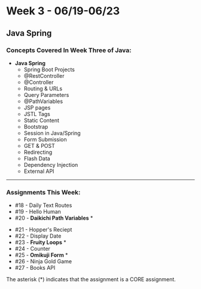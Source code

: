 # Week 3 - 06/19-06/23

## **Java Spring**

### Concepts Covered In Week Three of Java:

- **Java Spring**
    - Spring Boot Projects
    - @RestController
    - @Controller
    - Routing & URLs
    - Query Parameters
    - @PathVariables
    - JSP pages
    - JSTL Tags
    - Static Content
    - Bootstrap
    - Session in Java/Spring
    - Form Submission
    - GET & POST
    - Redirecting
    - Flash Data
    - Dependency Injection
    - External API

---

### Assignments This Week:

<!-- - #18 - <span style="color: grey;">~~Daikichi~~</span> Routes -->
- #18 - Daily Text Routes
- #19 - Hello Human
- #20 - **Daikichi Path Variables** * 
<!-- - #20 - **Daily Text Path Variables** *  -->
- #21 - Hopper's Reciept
- #22 - Display Date
- #23 - **Fruity Loops** *
- #24 - Counter
- #25 - **Omikuji Form** *
- #26 - Ninja Gold Game
- #27 - Books API
<!-- - #28 - Rendering Books
- #29 - All Books
- #30 - Burger Tracker 1
- #31 - Burger Tracker 2
- #32 - **Save Travels** *
- #33 - **Dojos & Ninjas** *
- #34 - **Login & Registration** * -->

The asterisk (*) indicates that the assignment is a CORE assignment.

